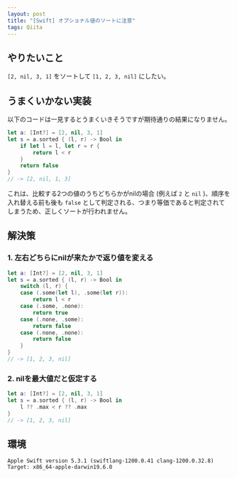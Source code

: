 ```yaml
---
layout: post
title: "[Swift] オプショナル値のソートに注意"
tags: Qiita
---
```


## やりたいこと
`[2, nil, 3, 1]` をソートして `[1, 2, 3, nil]` にしたい。

## うまくいかない実装

以下のコードは一見するとうまくいきそうですが期待通りの結果になりません。

```swift
let a: [Int?] = [2, nil, 3, 1]
let s = a.sorted { (l, r) -> Bool in
    if let l = l, let r = r {
        return l < r
    }
    return false
}
// -> [2, nil, 1, 3]
```

これは、比較する2つの値のうちどちらかがnilの場合 (例えば `2` と `nil` )、順序を入れ替える前も後も `false` として判定される、つまり等価であると判定されてしまうため、正しくソートが行われません。

## 解決策

### 1. 左右どちらにnilが来たかで返り値を変える

```swift
let a: [Int?] = [2, nil, 3, 1]
let s = a.sorted { (l, r) -> Bool in
    switch (l, r) {
    case (.some(let l), .some(let r)):
        return l < r
    case (.some, .none):
        return true
    case (.none, .some):
        return false
    case (.none, .none):
        return false
    }
}
// -> [1, 2, 3, nil]
```

### 2. nilを最大値だと仮定する

```swift
let a: [Int?] = [2, nil, 3, 1]
let s = a.sorted { (l, r) -> Bool in
    l ?? .max < r ?? .max
}
// -> [1, 2, 3, nil]
```

## 環境
```
Apple Swift version 5.3.1 (swiftlang-1200.0.41 clang-1200.0.32.8)
Target: x86_64-apple-darwin19.6.0
```
